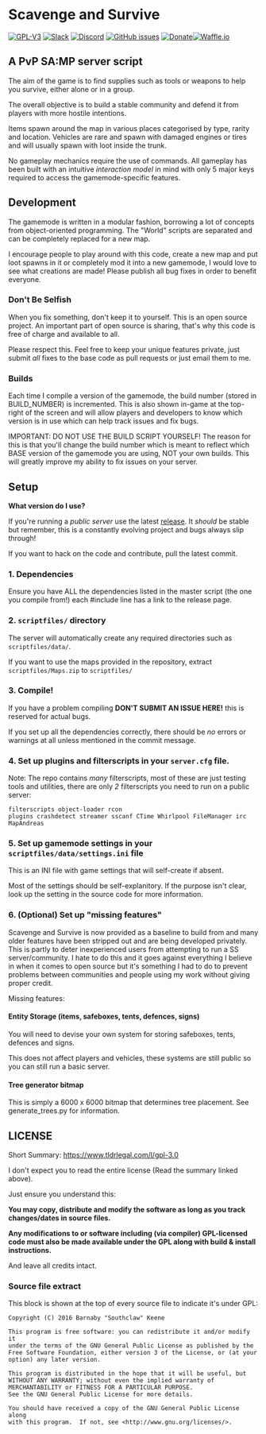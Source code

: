 # Scavenge and Survive

[![GPL-V3](https://img.shields.io/badge/license-GPL3-red.svg)](http://www.gnu.org/copyleft/gpl.html)
[![Slack](https://img.shields.io/badge/discuss-slack-orange.svg)](https://join.slack.com/southclaws/shared_invite/MjA5NzM2ODkxMDExLTE0OTk1MDI4MjItYjdjM2NmMTJjNA)
[![Discord](https://img.shields.io/badge/discuss-discord-blue.svg)](http://dc.southcla.ws)
[![GitHub issues](https://img.shields.io/github/issues/Southclaws/ScavengeSurvive.svg)]()
[![Donate](https://img.shields.io/badge/donate-paypal-3b7bbf.svg)](https://www.paypal.com/cgi-bin/webscr?cmd=_s-xclick&hosted_button_id=P7H2FNNWLMFW4)[![Waffle.io](https://img.shields.io/waffle/label/Southclaws/ScavengeSurvive/in%20progress.svg)](https://waffle.io/Southclaws/ScavengeSurvive)



## A PvP SA:MP server script

The aim of the game is to find supplies such as tools or weapons to help you survive, either alone or in a group.

The overall objective is to build a stable community and defend it from players with more hostile intentions.

Items spawn around the map in various places categorised by type, rarity and location. Vehicles are rare and spawn with damaged engines or tires and will usually spawn with loot inside the trunk.

No gameplay mechanics require the use of commands. All gameplay has been built with an intuitive _interaction model_ in mind with only 5 major keys required to access the gamemode-specific features.


## Development

The gamemode is written in a modular fashion, borrowing a lot of concepts from object-oriented programming. The "World" scripts are separated and can be completely replaced for a new map.

I encourage people to play around with this code, create a new map and put loot spawns in it or completely mod it into a new gamemode, I would love to see what creations are made! Please publish all bug fixes in order to benefit everyone.

### Don't Be Selfish

When you fix something, don't keep it to yourself. This is an open source project. An important part of open source is sharing, that's why this code is free of charge and available to all.

Please respect this. Feel free to keep your unique features private, just submit *all* fixes to the base code as pull requests or just email them to me.

### Builds

Each time I compile a version of the gamemode, the build number (stored in BUILD_NUMBER) is incremented. This is also shown in-game at the top-right of the screen and will allow players and developers to know which version is in use which can help track issues and fix bugs.

IMPORTANT: DO NOT USE THE BUILD SCRIPT YOURSELF! The reason for this is that you'll change the build number which is meant to reflect which BASE version of the gamemode you are using, NOT your own builds. This will greatly improve my ability to fix issues on your server.


## Setup

**What version do I use?**

If you're running a *public server* use the latest [release](https://github.com/Southclaw/ScavengeSurvive/releases). It *should* be stable but remember, this is a constantly evolving project and bugs always slip through!

If you want to hack on the code and contribute, pull the latest commit.

### 1. Dependencies

Ensure you have ALL the dependencies listed in the master script (the one you compile from!) each #include line has a link to the release page.

### 2. `scriptfiles/` directory

The server will automatically create any required directories such as `scriptfiles/data/`.

If you want to use the maps provided in the repository, extract `scriptfiles/Maps.zip` to `scriptfiles/`

### 3. Compile!

If you have a problem compiling **DON'T SUBMIT AN ISSUE HERE!** this is reserved for actual bugs.

If you set up all the dependencies correctly, there should be *no* errors or warnings at all unless mentioned in the commit message.

### 4. Set up plugins and filterscripts in your `server.cfg` file.

Note: The repo contains *many* filterscripts, most of these are just testing tools and utilities, there are only *2* filterscripts you need to run on a public server:
```
filterscripts object-loader rcon
plugins crashdetect streamer sscanf CTime Whirlpool FileManager irc MapAndreas
```

### 5. Set up gamemode settings in your `scriptfiles/data/settings.ini` file

This is an INI file with game settings that will self-create if absent.

Most of the settings should be self-explanitory. If the purpose isn't clear, look up the setting in the source code for more information.

### 6. (Optional) Set up "missing features"

Scavenge and Survive is now provided as a baseline to build from and many older features have been stripped out and are being developed privately. This is partly to deter inexperienced users from attempting to run a SS server/community. I hate to do this and it goes against everything I believe in when it comes to open source but it's something I had to do to prevent problems between communities and people using my work without giving proper credit.

Missing features:

#### Entity Storage (items, safeboxes, tents, defences, signs)

You will need to devise your own system for storing safeboxes, tents, defences and signs.

This does not affect players and vehicles, these systems are still public so you can still run a basic server.

#### Tree generator bitmap

This is simply a 6000 x 6000 bitmap that determines tree placement.
See generate_trees.py for information.


## LICENSE

Short Summary: https://www.tldrlegal.com/l/gpl-3.0

I don't expect you to read the entire license (Read the summary linked above).

Just ensure you understand this:

**You may copy, distribute and modify the software as long as you track changes/dates in source files.**

**Any modifications to or software including (via compiler) GPL-licensed code must also be made available under the GPL along with build & install instructions.**

And leave all credits intact.

### Source file extract

This block is shown at the top of every source file to indicate it's under GPL:

```
Copyright (C) 2016 Barnaby "Southclaw" Keene

This program is free software: you can redistribute it and/or modify it
under the terms of the GNU General Public License as published by the
Free Software Foundation, either version 3 of the License, or (at your
option) any later version.

This program is distributed in the hope that it will be useful, but
WITHOUT ANY WARRANTY; without even the implied warranty of
MERCHANTABILITY or FITNESS FOR A PARTICULAR PURPOSE.
See the GNU General Public License for more details.

You should have received a copy of the GNU General Public License along
with this program.  If not, see <http://www.gnu.org/licenses/>.
```
